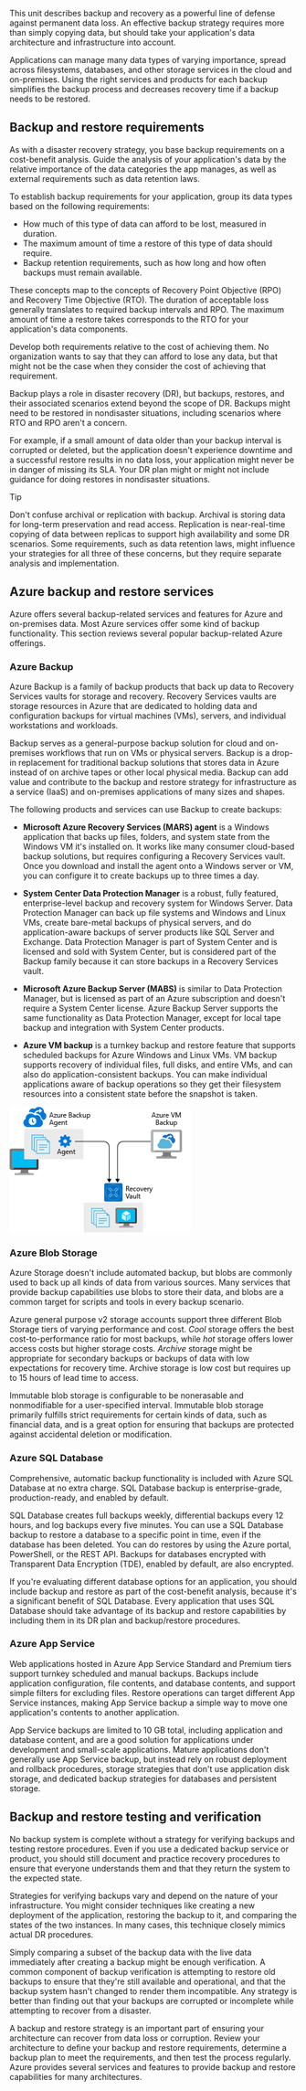 This unit describes backup and recovery as a powerful line of defense against permanent data loss. An effective backup strategy requires more than simply copying data, but should take your application's data architecture and infrastructure into account.

Applications can manage many data types of varying importance, spread across filesystems, databases, and other storage services in the cloud and on-premises. Using the right services and products for each backup simplifies the backup process and decreases recovery time if a backup needs to be restored.

## Backup and restore requirements

As with a disaster recovery strategy, you base backup requirements on a cost-benefit analysis. Guide the analysis of your application's data by the relative importance of the data categories the app manages, as well as external requirements such as data retention laws.

To establish backup requirements for your application, group its data types based on the following requirements:

- How much of this type of data can afford to be lost, measured in duration.
- The maximum amount of time a restore of this type of data should require.
- Backup retention requirements, such as how long and how often backups must remain available.

These concepts map to the concepts of Recovery Point Objective (RPO) and Recovery Time Objective (RTO). The duration of acceptable loss generally translates to required backup intervals and RPO. The maximum amount of time a restore takes corresponds to the RTO for your application's data components.

Develop both requirements relative to the cost of achieving them. No organization wants to say that they can afford to lose any data, but that might not be the case when they consider the cost of achieving that requirement.

Backup plays a role in disaster recovery (DR), but backups, restores, and their associated scenarios extend beyond the scope of DR. Backups might need to be restored in nondisaster situations, including scenarios where RTO and RPO aren't a concern.

For example, if a small amount of data older than your backup interval is corrupted or deleted, but the application doesn't experience downtime and a successful restore results in no data loss, your application might never be in danger of missing its SLA. Your DR plan might or might not include guidance for doing restores in nondisaster situations.

> [!TIP]
> Don't confuse archival or replication with backup. Archival is storing data for long-term preservation and read access. Replication is near-real-time copying of data between replicas to support high availability and some DR scenarios. Some requirements, such as data retention laws, might influence your strategies for all three of these concerns, but they require separate analysis and implementation.

## Azure backup and restore services

Azure offers several backup-related services and features for Azure and on-premises data. Most Azure services offer some kind of backup functionality. This section reviews several popular backup-related Azure offerings.

### Azure Backup

Azure Backup is a family of backup products that back up data to Recovery Services vaults for storage and recovery. Recovery Services vaults are storage resources in Azure that are dedicated to holding data and configuration backups for virtual machines (VMs), servers, and individual workstations and workloads.

Backup serves as a general-purpose backup solution for cloud and on-premises workflows that run on VMs or physical servers. Backup is a drop-in replacement for traditional backup solutions that stores data in Azure instead of on archive tapes or other local physical media. Backup can add value and contribute to the backup and restore strategy for infrastructure as a service (IaaS) and on-premises applications of many sizes and shapes.

The following products and services can use Backup to create backups:

- **Microsoft Azure Recovery Services (MARS) agent** is a Windows application that backs up files, folders, and system state from the Windows VM it's installed on. It works like many consumer cloud-based backup solutions, but requires configuring a Recovery Services vault. Once you download and install the agent onto a Windows server or VM, you can configure it to create backups up to three times a day.

- **System Center Data Protection Manager** is a robust, fully featured, enterprise-level backup and recovery system for Windows Server. Data Protection Manager can back up file systems and Windows and Linux VMs, create bare-metal backups of physical servers, and do application-aware backups of server products like SQL Server and Exchange. Data Protection Manager is part of System Center and is licensed and sold with System Center, but is considered part of the Backup family because it can store backups in a Recovery Services vault.

- **Microsoft Azure Backup Server (MABS)** is similar to Data Protection Manager, but is licensed as part of an Azure subscription and doesn't require a System Center license. Azure Backup Server supports the same functionality as Data Protection Manager, except for local tape backup and integration with System Center products.

- **Azure VM backup** is a turnkey backup and restore feature that supports scheduled backups for Azure Windows and Linux VMs. VM backup supports recovery of individual files, full disks, and entire VMs, and can also do application-consistent backups. You can make individual applications aware of backup operations so they get their filesystem resources into a consistent state before the snapshot is taken.

![An illustration showing the Backup agent and an Azure VM backup configured with a Recovery Services vault.](../media/4-azure-backup.png)

### Azure Blob Storage

Azure Storage doesn't include automated backup, but blobs are commonly used to back up all kinds of data from various sources. Many services that provide backup capabilities use blobs to store their data, and blobs are a common target for scripts and tools in every backup scenario.

Azure general purpose v2 storage accounts support three different Blob Storage tiers of varying performance and cost. *Cool* storage offers the best cost-to-performance ratio for most backups,  while *hot* storage offers lower access costs but higher storage costs. *Archive* storage might be appropriate for secondary backups or backups of data with low expectations for recovery time. Archive storage is low cost but requires up to 15 hours of lead time to access.

Immutable blob storage is configurable to be nonerasable and nonmodifiable for a user-specified interval. Immutable blob storage primarily fulfills strict requirements for certain kinds of data, such as financial data, and is a great option for ensuring that backups are protected against accidental deletion or modification.

### Azure SQL Database

Comprehensive, automatic backup functionality is included with Azure SQL Database at no extra charge. SQL Database backup is enterprise-grade, production-ready, and enabled by default.

SQL Database creates full backups weekly, differential backups every 12 hours, and log backups every five minutes. You can use a SQL Database backup to restore a database to a specific point in time, even if the database has been deleted. You can do restores by using the Azure portal, PowerShell, or the REST API. Backups for databases encrypted with Transparent Data Encryption (TDE), enabled by default, are also encrypted.

If you're evaluating different database options for an application, you should include backup and restore as part of the cost-benefit analysis, because it's a significant benefit of SQL Database. Every application that uses SQL Database should take advantage of its backup and restore capabilities by including them in its DR plan and backup/restore procedures.

### Azure App Service

Web applications hosted in Azure App Service Standard and Premium tiers support turnkey scheduled and manual backups. Backups include application configuration, file contents, and database contents, and support simple filters for excluding files. Restore operations can target different App Service instances, making App Service backup a simple way to move one application's contents to another application.

App Service backups are limited to 10 GB total, including application and database content, and are a good solution for applications under development and small-scale applications. Mature applications don't generally use App Service backup, but instead rely on robust deployment and rollback procedures, storage strategies that don't use application disk storage, and dedicated backup strategies for databases and persistent storage.

## Backup and restore testing and verification

No backup system is complete without a strategy for verifying backups and testing restore procedures. Even if you use a dedicated backup service or product, you should still document and practice recovery procedures to ensure that everyone understands them and that they return the system to the expected state.

Strategies for verifying backups vary and depend on the nature of your infrastructure. You might consider techniques like creating a new deployment of the application, restoring the backup to it, and comparing the states of the two instances. In many cases, this technique closely mimics actual DR procedures.

Simply comparing a subset of the backup data with the live data immediately after creating a backup might be enough verification. A common component of backup verification is attempting to restore old backups to ensure that they're still available and operational, and that the backup system hasn't changed to render them incompatible. Any strategy is better than finding out that your backups are corrupted or incomplete while attempting to recover from a disaster.

A backup and restore strategy is an important part of ensuring your architecture can recover from data loss or corruption. Review your architecture to define your backup and restore requirements, determine a backup plan to meet the requirements, and then test the process regularly. Azure provides several services and features to provide backup and restore capabilities for many architectures.
